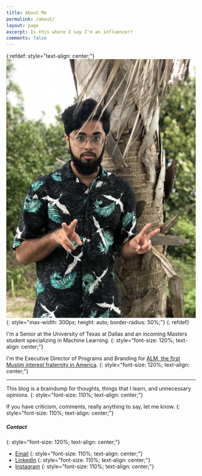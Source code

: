 ```yaml
---
title: About Me
permalink: /about/
layout: page
excerpt: Is this where I say I'm an influencer? 
comments: false
---
```

{:refdef: style="text-align: center;"}
![sohail](/assets/img/avatarAbout.jpg){: style="max-width: 300px; height: auto; border-radius: 50%;"}
{: refdef}

I'm a Senior at the University of Texas at Dallas and an incoming Masters student specializing in Machine Learning.
{: style="font-size: 120%; text-align: center;"}

I'm the Executive Director of Programs and Branding for [ALM, the first Muslim interest fraternity in America](https://www.alphalambdamu.org/).
{: style="font-size: 120%; text-align: center;"}

---

This blog is a braindump for thoughts, things that I learn, and unnecessary opinions.
{: style="font-size: 110%; text-align: center;"}

If you have criticism, comments, really anything to say, let me know.
{: style="font-size: 110%; text-align: center;"}

##### Contact
{: style="font-size: 120%; text-align: center;"}

- [Email](mailto:sohailm25@gmail.com)
{: style="font-size: 110%; text-align: center;"}
- [LinkedIn](https://www.linkedin.com/in/sohail-mohammad-ba550987/)
{: style="font-size: 110%; text-align: center;"}
- [Instagram](https://www.instagram.com/sohailm25/)
{: style="font-size: 110%; text-align: center;"}
